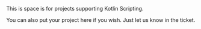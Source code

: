 This is space is for projects supporting Kotlin Scripting.

You can also put your project here if you wish. Just let us know in the ticket.
